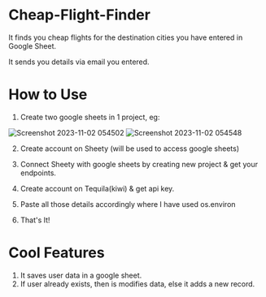 # Cheap-Flight-Finder
It finds you cheap flights for the destination cities you have entered in Google Sheet.

It sends you details via email you entered.

# How to Use
1. Create two google sheets in 1 project, eg:
   
![Screenshot 2023-11-02 054502](https://github.com/Rajat-Rulaniya/Cheap-Flight-Finder/assets/135516007/b28fae31-1208-4745-909b-8a0121657f95)
![Screenshot 2023-11-02 054548](https://github.com/Rajat-Rulaniya/Cheap-Flight-Finder/assets/135516007/87fb9f32-41ad-47e0-aa12-101f16756627)

2. Create account on Sheety (will be used to access google sheets)

3. Connect Sheety with google sheets by creating new project & get your endpoints.

4. Create account on Tequila(kiwi) & get api key.

5. Paste all those details accordingly where I have used os.environ

6. That's It!

# Cool Features
1. It saves user data in a google sheet.
2. If user already exists, then is modifies data, else it adds a new record.
